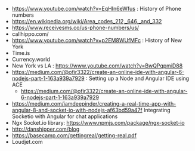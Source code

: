 - https://www.youtube.com/watch?v=EqHIn6eWfus : History of Phone numbers
- https://en.wikipedia.org/wiki/Area_codes_212,_646,_and_332
- https://www.receivesms.co/us-phone-numbers/us/
- callhippo.com/
- https://www.youtube.com/watch?v=p2EM8WUfMFc : History of New York
- Time.is
- Currency.world
- New York vs LA : https://www.youtube.com/watch?v=BwQPqpmiD88
- https://medium.com/@ofir3322/create-an-online-ide-with-angular-6-nodejs-part-1-163a939a7929 : Setting up a Node and Angular IDE using ACE
  - https://medium.com/@ofir3322/create-an-online-ide-with-angular-6-nodejs-part-1-163a939a7929
- https://medium.com/iamdeepinder/creating-a-real-time-app-with-angular-8-and-socket-io-with-nodejs-af63bd59a47f Integrating Socketio with Angular for chat applications
- Ngx Socket.io library: https://www.npmjs.com/package/ngx-socket-io
- http://danshipper.com/blog
- https://basecamp.com/gettingreal/getting-real.pdf
- Loudjet.com
